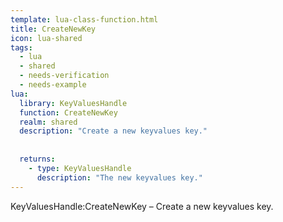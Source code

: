 ```yaml
---
template: lua-class-function.html
title: CreateNewKey
icon: lua-shared
tags:
  - lua
  - shared
  - needs-verification
  - needs-example
lua:
  library: KeyValuesHandle
  function: CreateNewKey
  realm: shared
  description: "Create a new keyvalues key."
  
  
  returns:
    - type: KeyValuesHandle
      description: "The new keyvalues key."
---
```


<div class="lua__search__keywords">
KeyValuesHandle:CreateNewKey &#x2013; Create a new keyvalues key.
</div>
